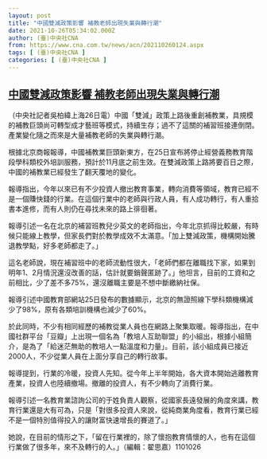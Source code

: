```yaml
---
layout: post
title: "中國雙減政策影響 補教老師出現失業與轉行潮"
date: 2021-10-26T05:34:02.000Z
author: (臺)中央社CNA
from: https://www.cna.com.tw/news/acn/202110260124.aspx
tags: [ (臺)中央社CNA ]
categories: [ (臺)中央社CNA ]
---
```

<!--1635226442000-->
[中國雙減政策影響 補教老師出現失業與轉行潮](https://www.cna.com.tw/news/acn/202110260124.aspx)
------

<div>
<div></div><div><p>（中央社記者吳柏緯上海26日電）中國「雙減」政策上路後重創補教業，具規模的補教巨頭尚可轉型成才藝班等模式，持續生存；過不了這關的補習班接連倒閉。產業變化隨之而來是大量補教老師的失業與轉行潮。</p><p>根據北京商報報導，中國補教業巨頭新東方，在25日宣布將停止經營義務教育階段學科類校外培訓服務，預計於11月底之前生效。在雙減政策上路將要百日之際，中國的補教業已經發生了翻天覆地的變化。</p><p>報導指出，今年以來已有不少投資人撤出教育事業，轉向消費等領域，教育已經不是一個賺快錢的行業。在這個行業中的老師與行政人員，有人成功轉行，有人重拾書本進修，而有人則仍在尋找未來的路上徘徊著。</p><p>報導引述一名在北京的補習班教兒少英文的老師指出，今年北京抓得比較嚴，有時候只能線上教學，但家長們對於教學成效不太滿意。「加上雙減政策，機構開始騰退教學點，好多老師都走了。」</p><p>這名老師說，現在補習班中的老師流動性很大，「老師們都在離職找下家，如果到明年1、2月情況還沒改善的話，估計就要銷聲匿跡了。」他坦言，目前的工資和之前相比，少了差不多75%，還沒離職主要是不想中斷繳納社保。</p><p>報導引述中國教育部網站25日發布的數據顯示，北京的無證照線下學科類機構減少了98%，原有各類培訓機構也減少了60%。</p><p>於此同時，不少有相同經歷的補教從業人員也在網路上聚集取暖。報導指出，在中國社群平台「豆瓣」上出現一個名為「教培人互助聯盟」的小組出，根據小組簡介，是為了「給迷茫無助的教培人一點溫度和力量」。目前，該小組成員已接近2000人，不少從業人員在上面分享自己的轉行故事。    </p><p>報導提到，行業的冷暖，投資人先知。從今年上半年開始，各大資本開始逃離教育產業，投資人也陸續撤場。撤離的投資人，有不少轉向了消費行業。</p><p>報導引述一名教育業諮詢公司的于姓負責人觀察，從國家長遠發展的角度來講，教育行業還是大有可為，只是「對很多投資人來說，從純商業角度看，教育行業已經不是一個特別值得投入的讓財富快速增長的賽道了。」</p><p>她說，在目前的情形之下，「留在行業裡的，除了懷抱教育情懷的人，也有在這個行業做了很多年，來不及轉行的人。」（編輯：翟思嘉）1101026</p></div>
</div>
